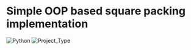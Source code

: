 # Simple OOP based square packing implementation
![Python](https://img.shields.io/badge/python-3670A0?style=for-the-badge&logo=python&logoColor=ffdd54)
![Project_Type](https://img.shields.io/badge/project%20type-toy-blue)